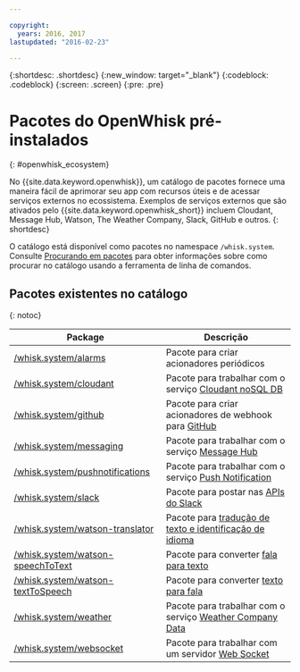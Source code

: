 ```yaml
---

copyright:
  years: 2016, 2017
lastupdated: "2016-02-23"

---
```


{:shortdesc: .shortdesc}
{:new_window: target="_blank"}
{:codeblock: .codeblock}
{:screen: .screen}
{:pre: .pre}

# Pacotes do OpenWhisk pré-instalados
{: #openwhisk_ecosystem}

No {{site.data.keyword.openwhisk}}, um catálogo de pacotes fornece uma maneira fácil de aprimorar seu app com recursos úteis e de acessar serviços externos no ecossistema. Exemplos de serviços externos que são ativados pelo {{site.data.keyword.openwhisk_short}} incluem Cloudant, Message Hub, Watson, The Weather Company, Slack, GitHub e outros.
{: shortdesc}

O catálogo está disponível como pacotes no namespace `/whisk.system`. Consulte [Procurando em pacotes](./packages.md#browsing-packages) para obter informações sobre como procurar no catálogo usando a ferramenta de linha de comandos.

## Pacotes existentes no catálogo
{: notoc}

| Package | Descrição |
| --- | --- |
| [/whisk.system/alarms](./openwhisk_alarms.html) | Pacote para criar acionadores periódicos |
| [/whisk.system/cloudant](./openwhisk_cloudant.html) | Pacote para trabalhar com o serviço [Cloudant noSQL DB](https://console.ng.bluemix.net/docs/services/Cloudant/index.html) |
| [/whisk.system/github](./openwhisk_github.html) | Pacote para criar acionadores de webhook para [GitHub](https://developer.github.com/) |
| [/whisk.system/messaging](./openwhisk_messagehub.html) | Pacote para trabalhar com o serviço [Message Hub](https://console.ng.bluemix.net/docs/services/MessageHub/index.html) |
| [/whisk.system/pushnotifications](./openwhisk_pushnotifications.html) | Pacote para trabalhar com o serviço [Push Notification](https://console.ng.bluemix.net/docs/services/mobilepush/index.html) |
| [/whisk.system/slack](./openwhisk_slack.html) | Pacote para postar nas [APIs do Slack](https://api.slack.com/) |
| [/whisk.system/watson-translator](./openwhisk_watson_translator.html) | Pacote para [tradução de texto e identificação de idioma](https://www.ibm.com/watson/developercloud/language-translator.html) |
| [/whisk.system/watson-speechToText](./openwhisk_watson_speechtotext.html) | Pacote para converter [fala para texto](https://www.ibm.com/watson/developercloud/speech-to-text.html) |
| [/whisk.system/watson-textToSpeech](./openwhisk_watson_texttospeech.html) | Pacote para converter [texto para fala](https://www.ibm.com/watson/developercloud/text-to-speech.html) |
| [/whisk.system/weather](./openwhisk_weather.html) | Pacote para trabalhar com o serviço [Weather Company Data](https://console.ng.bluemix.net/docs/services/Weather/index.html) |
| [/whisk.system/websocket](./openwhisk_websocket.html) | Pacote para trabalhar com um servidor [Web Socket](https://developer.mozilla.org/en-US/docs/Web/API/WebSockets_API) |

